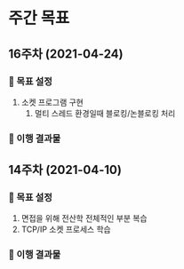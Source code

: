 <!-- 
:running: 
:punch:
:crying_cat_face:
-->

# 주간 목표

## **16주차** (2021-04-24)
### :running: 목표 설정

1. 소켓 프로그램 구현
    1. 멀티 스레드 환경일때 블로킹/논블로킹 처리

### :punch: 이행 결과물

## **14주차** (2021-04-10)
### :running: 목표 설정

1. 면접을 위해 전산학 전체적인 부분 복습
1. TCP/IP 소켓 프로세스 학습

### :punch: 이행 결과물
